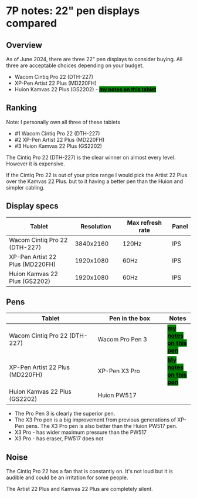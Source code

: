 # 7P notes: 22" pen displays compared

## Overview

&#x20;As of June 2024, there are three 22" pen displays to consider buying. All three are acceptable choices depending on your budget.

* Wacom Cintiq Pro 22 (DTH-227)
* XP-Pen Artist 22 Plus (MD220FH)
* Huion Kamvas 22 Plus (GS2202) - [<mark style="background-color:green;">**my notes on this tablet**</mark>](../../product-info/huion/huion-kamvas/7p-notes-huion-gs2202.md) &#x20;

## Ranking

Note: I personally own all three of these tablets

* \#1 Wacom Cintiq Pro 22 (DTH-227)
* \#2 XP-Pen Artist 22 Plus (MD220FH)
* \#3 Huion Kamvas 22 Plus (GS2202)

The Cintiq Pro 22  (DTH-227) is the clear winner on almost every level. However it is expensive.&#x20;

If the Cintiq Pro 22 is out of your price range I would pick the Artist 22 Plus over the Kamvas 22 Plus. but to it having a better pen than the Huion and simpler cabling.

## Display specs

<table><thead><tr><th width="216">Tablet</th><th width="130">Resolution</th><th width="164">Max refresh rate</th><th>Panel</th></tr></thead><tbody><tr><td>Wacom Cintiq Pro 22 (DTH-227)</td><td>3840x2160</td><td>120Hz</td><td>IPS</td></tr><tr><td>XP-Pen Artist 22 Plus (MD220FH)</td><td>1920x1080</td><td>60Hz</td><td>IPS</td></tr><tr><td>Huion Kamvas 22 Plus (GS2202)</td><td>1920x1080</td><td>60Hz</td><td>IPS</td></tr></tbody></table>

## Pens

<table><thead><tr><th width="226">Tablet</th><th width="174">Pen in the box</th><th>Notes</th></tr></thead><tbody><tr><td>Wacom Cintiq Pro 22 (DTH-227)</td><td>Wacom Pro Pen 3</td><td><a href="../../product-info/wacom/wacom-pen-models/7p-notes-wacom-acp50000dz.md"><mark style="background-color:green;"><strong>my notes on this pen</strong></mark></a></td></tr><tr><td>XP-Pen Artist 22 Plus (MD220FH)</td><td>XP-Pen X3 Pro</td><td><a href="../../product-info/xp-pen/xp-pen-pens/7p-notes-xp-pen-x3-pro-pen.md"><mark style="background-color:green;"><strong>My notes on this pen</strong></mark></a></td></tr><tr><td>Huion Kamvas 22 Plus (GS2202)</td><td>Huion PW517</td><td></td></tr></tbody></table>

* The Pro Pen 3 is clearly the superior pen.
* The X3 Pro pen is a big improvement from previous generations of XP-Pen pens. The X3 Pro pen is also better than the Huion PW517 pen.
* X3  Pro - has wider maximum pressure than the PW517
* X3 Pro - has eraser, PW517 does not

## Noise

The Cintiq Pro 22 has a fan that is constantly on. It's not loud but it is audible and could be an irritation for some people.

The Artist 22 Plus and Kamvas 22 Plus are completely silent.

